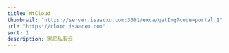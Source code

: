 ```yaml
---
title: MtCloud
thumbnail: "https://server.isaacxu.com:3001/exca/getImg?code=portal_1"
url: "https://cloud.isaacxu.com"
sort: 1
description: 家庭私有云
---
```

